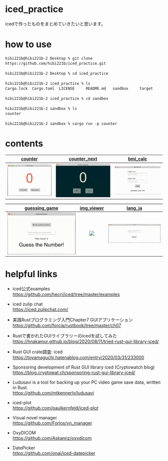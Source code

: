 # iced_practice
icedで作ったものをまとめていきたいと思います。

# how to use 

```terminal
hibi221b@hibi221b-2 Desktop % git clone https://github.com/hibi221b/iced_practice.git

hibi221b@hibi221b-2 Desktop % cd iced_practice

hibi221b@hibi221b-2 iced_practice % ls
Cargo.lock	Cargo.toml	LICENSE		README.md	sandbox		target

hibi221b@hibi221b-2 iced_practice % cd sandbox 

hibi221b@hibi221b-2 sandbox % ls
counter

hibi221b@hibi221b-2 sandbox % cargo run -p counter
```

# contents

|[counter](https://github.com/hibi221b/iced_practice/tree/master/sandbox/counter)|[counter_next](https://github.com/hibi221b/iced_practice/tree/master/sandbox/counter_next)|[bmi_calc](https://github.com/hibi221b/iced_practice/tree/master/sandbox/bmi_calc)|
|:---:|:---:|:---:|
|<img src="./assets/counter.gif">|<img src="./assets/counter_next.gif">|<img src="./assets/bmi_calc.gif">|

|[guessing_game](https://github.com/hibi221b/iced_practice/tree/master/sandbox/guessing_game)|[img_viewer](https://github.com/hibi221b/iced_practice/tree/master/sandbox/img_viewer)|[lang_ja](https://github.com/hibi221b/iced_practice/tree/master/sandbox/lang_ja)|
|:---:|:---:|:---:|
|<img src="./assets/guessing_game.gif">|<img src="./assets/img_viewer.gif">|<img src="./assets/lang_ja.gif">|

# helpful links

- iced公式examples <br>
https://github.com/hecrj/iced/tree/master/examples

- iced zulip chat <br>
https://iced.zulipchat.com/

- 実践Rustプログラミング入門Chapter7 GUIアプリケーション <br>
https://github.com/forcia/rustbook/tree/master/ch07

- Rustで書かれたGUIライブラリーのicedを試してみた <br>
https://hnakamur.github.io/blog/2020/08/11/tried-rust-gui-library-iced/

- Rust GUI crate調査: iced <br>
https://toyamaguchi.hatenablog.com/entry/2020/03/31/233000

- Sponsoring development of Rust GUI library iced (Cryptowatch blog) <br>
https://blog.cryptowat.ch/sponsoring-rust-gui-library-iced/

- Ludusavi is a tool for backing up your PC video game save data, written in Rust. <br>
https://github.com/mtkennerly/ludusavi

- iced-plot <br>
https://github.com/paulkernfeld/iced-plot

- Visual novel manager <br>
https://github.com/Forlos/vn_manager

- OxyDICOM <br>
https://github.com/Askannz/oxydicom

- DatePicker <br>
https://github.com/onai/iced-datepicker
